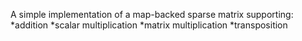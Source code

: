A simple implementation of a map-backed sparse matrix supporting:
*addition
*scalar multiplication
*matrix multiplication
*transposition
